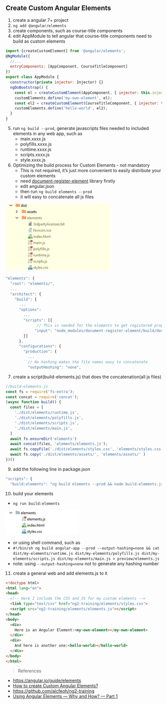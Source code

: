 ## Create Custom Angular Elements

1. create a angular 7+ project
2. `ng add @angular/elements`
3. create components, such as course-title components
4. edit AppModule to tell angular that course-title components need to build as custom elements

```javascript
import {createCustomElement} from '@angular/elements';
@NgModule({
  //...
  entryComponents: [AppComponent, CourseTitleComponent]
})
export class AppModule {
  constructor(private injector: Injector) {}
  ngDoBootstrap() {
    const el = createCustomElement(AppComponent, { injector: this.injector });
    customElements.define('my-own-element', el);
    const el2 = createCustomElement(CourseTitleComponent, { injector: this.injector });
    customElements.define('hello-world', el2);
  }
}
```

5. run `ng build --prod`, generate javascripts files needed to included elements in any web app, such as
   - main.xxxx.js
   - polyfills.xxxx.js
   - runtime.xxxx.js
   - scripts.xxxx.js
   - style.xxxx.js
6. Optimizing the build process for Custom Elements - not mandatory
   - This is not required, it’s just more convenient to easily distribute your custom elements
   - need [document-register-element](https://github.com/WebReflection/document-register-element) library firstly
   - edit angular.json
   - then run `ng build elements --prod` 
   - it will easy to concatenate all js files

![01 images](https://github.com/honggzb/Study-General/blob/master/Angular-Study/Sample-general/elements/images/elements1.png)
 
```javascript
"elements": {
  "root": "elements/",
  ...
  "architect": {
    "build": {
      ...
      "options":
        ...
        "scripts": [{
              // This is needed for the elements to get registered properly
             "input": "node_modules/document-register-element/build/document-register-element.js"
        }]
      },
      "configurations": {
        "production": {
          ...
          // No hashing makes the file names easy to concatenate
          "outputHashing": "none",
```

7. create a script(build-elements.js) that does the concatenation(all js files)

```javascript
//build-elements.js
const fs = require('fs-extra');
const concat = require('concat');
(async function build() {
  const files = [
    './dist/elements/runtime.js',
    './dist/elements/polyfills.js',
    './dist/elements/scripts.js',
    './dist/elements/main.js',
  ]
  await fs.ensureDir('elements')
  await concat(files, 'elements/elements.js');
  await fs.copyFile('./dist/elements/styles.css', 'elements/styles.css')
  await fs.copy('./dist/elements/assets/', 'elements/assets/' )
})()
```

9. add the following line in package.json

```javascript
"scripts": {
  "build:elements": "ng build elements --prod && node build-elements.js",
```

10. build your elements

   - `ng run build:elements`

![final output](https://github.com/honggzb/Study-General/blob/master/Angular-Study/Sample-general/elements/images/elements2.png)

   - or using shell command, such as 
   - `#!/bin/sh ng build angular-app --prod --output-hashing=none && cat dist/my-elements/runtime.js dist/my-elements/polyfills.js dist/my-elements/scripts.js dist/my-elements/main.js > preview/elements.js`
   - note: using `--output-hashing=none` not to generate any hashing number

11. create a general web and add elements.js to it

```html
<!doctype html>
<html lang="en">
<head>
  <!-- Here I include the CSS and JS for my custom elements -->
  <link type="text/css" href="ng2-training/elements/styles.css">
  <script src="ng2-training/elements/elements.js"></script>
</head>
<body>
  <div>
    Here is an Angular Element:<my-own-element></my-own-element>
  </div>
  <div>
    And here is another one:<hello-world></hello-world>
  </div>
</body>
</html>
```

> References
- https://angular.io/guide/elements
- [How to create Custom Angular Elements?](https://blog.angulartraining.com/tutorial-how-to-create-custom-angular-elements-55aea29d80c5)
- https://github.com/alcfeoh/ng2-training
- [Using Angular Elements — Why and How? — Part 1](https://blog.bitsrc.io/using-angular-elements-why-and-how-part-1-35f7fd4f0457)
